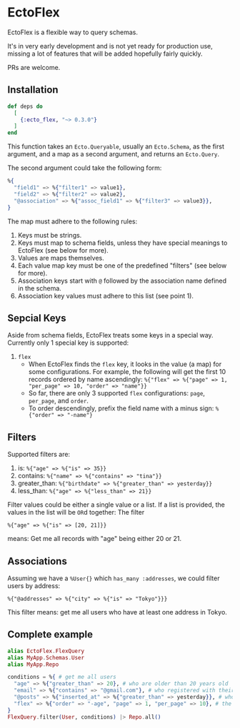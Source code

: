 # EctoFlex

EctoFlex is a flexible way to query schemas.

It's in very early development and is not yet ready for production use,
missing a lot of features that will be added hopefully fairly quickly.

PRs are welcome.

## Installation

```elixir
def deps do
  [
    {:ecto_flex, "~> 0.3.0"}
  ]
end
```

This function takes an `Ecto.Queryable`, usually an `Ecto.Schema`, as the first argument, and a map as a second argument, and returns an `Ecto.Query`.

The second argument could take the following form:
```elixir
%{
  "field1" => %{"filter1" => value1},
  "field2" => %{"filter2" => value2},
  "@association" => %{"assoc_field1" => %{"filter3" => value3}},
}
```
The map must adhere to the following rules:

  1. Keys must be strings.
  2. Keys must map to schema fields, unless they have special meanings to EctoFlex (see below for more).
  3. Values are maps themselves.
  4. Each value map key must be one of the predefined "filters" (see below for more).
  5. Association keys start with `@` followed by the association name defined in the schema.
  6. Association key values must adhere to this list (see point 1).

## Sepcial Keys

Aside from schema fields, EctoFlex treats some keys in a special way. Currently only 1 special key is supported:

  1. `flex`
      - When EctoFlex finds the `flex` key, it looks in the value (a map) for some configurations.
      For example, the following will get the first 10 records ordered by name ascendingly:
      `%{"flex" => %{"page" => 1, "per_page" => 10, "order" => "name"}}`
      - So far, there are only 3 supported `flex` configurations: `page`, `per_page`, and `order`.
      - To order descendingly, prefix the field name with a minus sign: `%{"order" => "-name"}`

## Filters

Supported filters are:

  1. is: `%{"age" => %{"is" => 35}}`
  2. contains: `%{"name" => %{"contains" => "tina"}}`
  3. greater_than: `%{"birthdate" => %{"greater_than" => yesterday}}`
  4. less_than: `%{"age" => %{"less_than" => 21}}`

Filter values could be either a single value or a list. If a list is provided, the values in the list will be `OR`d together:
The filter

`%{"age" => %{"is" => [20, 21]}}`

means: Get me all records with "age" being either 20 or 21.

## Associations

Assuming we have a `%User{}` which `has_many :addresses`, we could filter users by address:

`%{"@addresses" => %{"city" => %{"is" => "Tokyo"}}}`

This filter means: get me all users who have at least one address in Tokyo.

## Complete example

```elixir
alias EctoFlex.FlexQuery
alias MyApp.Schemas.User
alias MyApp.Repo

conditions = %{ # get me all users
  "age" => %{"greater_than" => 20}, # who are older than 20 years old
  "email" => %{"contains" => "@gmail.com"}, # who registered with their gmail account
  "@posts" => %{"inserted_at" => %{"greater_than" => yesterday}}, # who created a post today
  "flex" => %{"order" => "-age", "page" => 1, "per_page" => 10}, # the top 10, ordered by age, oldest to youngest.
}
FlexQuery.filter(User, conditions) |> Repo.all()
```